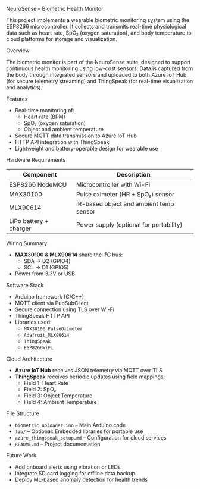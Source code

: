 NeuroSense – Biometric Health Monitor

This project implements a wearable biometric monitoring system using the ESP8266 microcontroller. It collects and transmits real-time physiological data such as heart rate, SpO₂ (oxygen saturation), and body temperature to cloud platforms for storage and visualization.

Overview

The biometric monitor is part of the NeuroSense suite, designed to support continuous health monitoring using low-cost sensors. Data is captured from the body through integrated sensors and uploaded to both Azure IoT Hub (for secure telemetry streaming) and ThingSpeak (for real-time visualization and analytics).

Features

- Real-time monitoring of:
  - Heart rate (BPM)
  - SpO₂ (oxygen saturation)
  - Object and ambient temperature
- Secure MQTT data transmission to Azure IoT Hub
- HTTP API integration with ThingSpeak
- Lightweight and battery-operable design for wearable use

Hardware Requirements

| Component               | Description                               |
|------------------------|-------------------------------------------|
| ESP8266 NodeMCU        | Microcontroller with Wi-Fi                |
| MAX30100               | Pulse oximeter (HR + SpO₂) sensor         |
| MLX90614               | IR-based object and ambient temp sensor   |
| LiPo battery + charger | Power supply (optional for portability)   |

Wiring Summary

- **MAX30100 & MLX90614** share the I²C bus:
  - SDA → D2 (GPIO4)
  - SCL → D1 (GPIO5)
- Power from 3.3V or USB

Software Stack

- Arduino framework (C/C++)
- MQTT client via PubSubClient
- Secure connection using TLS over Wi-Fi
- ThingSpeak HTTP API
- Libraries used:
  - `MAX30100_PulseOximeter`
  - `Adafruit_MLX90614`
  - `ThingSpeak`
  - `ESP8266WiFi`

Cloud Architecture

- **Azure IoT Hub** receives JSON telemetry via MQTT over TLS
- **ThingSpeak** receives periodic updates using field mappings:
  - Field 1: Heart Rate
  - Field 2: SpO₂
  - Field 3: Object Temperature
  - Field 4: Ambient Temperature

File Structure

- `biometric_uploader.ino` – Main Arduino code
- `lib/` – Optional: Embedded libraries for portable use
- `azure_thingspeak_setup.md` – Configuration for cloud services
- `README.md` – Project documentation

Future Work

- Add onboard alerts using vibration or LEDs
- Integrate SD card logging for offline data backup
- Deploy ML-based anomaly detection for health trends
